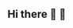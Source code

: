 ## Hi there 👋 🚀

<!--
**Chuks531/Chuks531** is a ✨ _special_ ✨ repository because its `README.md` (this file) appears on your GitHub profile.

Here are some ideas to get you started:

- 🔭 I’m currently working on ...building a robust system that would resolve the 3Vs challenges of a data engineer. 
- 🌱 I’m currently learning ... I am currently enhancing my skills more in data engineering using the SSIS service for integration and performing ETL.
- 👯 I’m looking to collaborate on ... Massive projects from the commencement stage of data sources to the final stage of data rest.
- 🤔 I’m looking for help with ... Anyone coonnect to getting my hands dirty in data pipelines for data engineering
- 💬 Ask me about ... I am a data enthusiast and passionable in resolving complex issues and building systems to help with data movement and data consistency
- 📫 How to reach me: ... LinkedIn (https://www.linkedin.com/in/chukwuka-okoli-63192425b/), Email: okolichukwukanz@gmail.com, Mobile Contact: +2348030764766
- 😄 Pronouns: ... His
- ⚡ Fun fact: ... Love Resaerching and Discovering new things, meeting people, travelling, Soccer games and Playing Tennis.
-->
